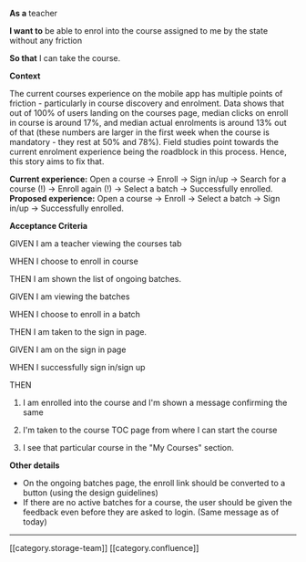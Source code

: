  **As a**  teacher

 **I want to**  be able to enrol into the course assigned to me by the state without any friction

 **So that**  I can take the course. 

 **Context** 

The current courses experience on the mobile app has multiple points of friction - particularly in course discovery and enrolment. Data shows that out of 100% of users landing on the courses page, median clicks on enroll in course is around 17%, and median actual enrolments is around 13% out of that (these numbers are larger in the first week when the course is mandatory - they rest at 50% and 78%). Field studies point towards the current enrolment experience being the roadblock in this process. Hence, this story aims to fix that.

 **Current experience:**  Open a course -> Enroll -> Sign in/up -> Search for a course (!) -> Enroll again (!) -> Select a batch -> Successfully enrolled.  **Proposed experience:** Open a course -> Enroll -> Select a batch -> Sign in/up -> Successfully enrolled. 

 **Acceptance Criteria** 

GIVEN I am a teacher viewing the courses tab

WHEN I choose to enroll in course

THEN I am shown the list of ongoing batches. 



GIVEN I am viewing the batches

WHEN I choose to enroll in a batch

THEN I am taken to the sign in page. 



GIVEN I am on the sign in page

WHEN I successfully sign in/sign up

THEN

1. I am enrolled into the course and I'm shown a message confirming the same

2. I'm taken to the course TOC page from where I can start the course

3. I see that particular course in the "My Courses" section. 



 **Other details** 


* On the ongoing batches page, the enroll link should be converted to a button (using the design guidelines)
* If there are no active batches for a course, the user should be given the feedback even before they are asked to login. (Same message as of today)



*****

[[category.storage-team]] 
[[category.confluence]] 
